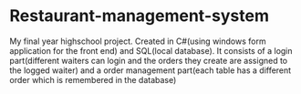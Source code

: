# Restaurant-management-system
 My final year highschool project. Created in C#(using windows form application for the front end) and SQL(local database).  It consists of a login part(different waiters can login and the orders they create are assigned to the logged waiter) and a order management part(each table has a different order which is remembered in the database)
